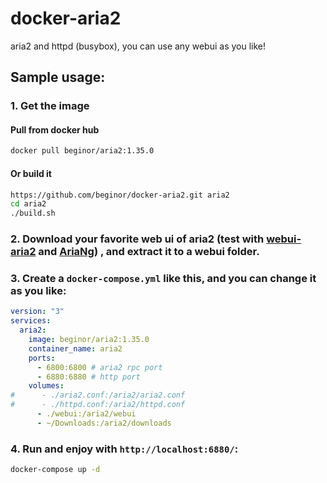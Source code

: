 # docker-aria2

aria2 and httpd (busybox), you can use any webui as you like!

## Sample usage:

### 1. Get the image

#### Pull from docker hub

```sh
docker pull beginor/aria2:1.35.0
```

#### Or build it

```sh
https://github.com/beginor/docker-aria2.git aria2
cd aria2
./build.sh
```

### 2. Download your favorite web ui of aria2 (test with [webui-aria2](https://github.com/ziahamza/webui-aria2) and [AriaNg](https://github.com/mayswind/AriaNg)) , and extract it to a webui folder.

### 3. Create a `docker-compose.yml` like this, and you can change it as you like:

```yml
version: "3"
services:
  aria2:
    image: beginor/aria2:1.35.0
    container_name: aria2
    ports:
      - 6800:6800 # aria2 rpc port
      - 6880:6880 # http port
    volumes:
#      - ./aria2.conf:/aria2/aria2.conf
#      - ./httpd.conf:/aria2/httpd.conf
      - ./webui:/aria2/webui
      - ~/Downloads:/aria2/downloads
```

### 4. Run and enjoy with `http://localhost:6880/`:

```sh
docker-compose up -d
```
